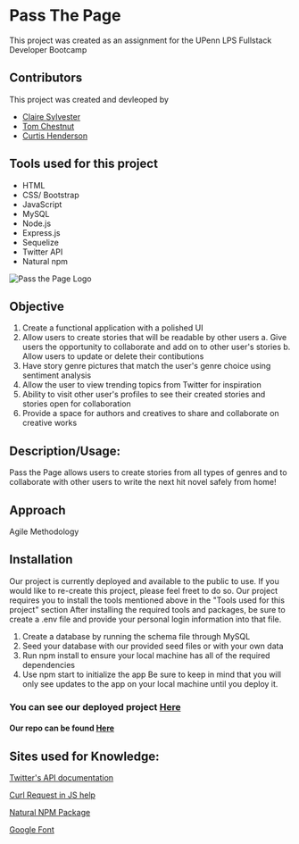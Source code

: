 # Pass The Page

This project was created as an assignment for the UPenn LPS Fullstack Developer Bootcamp 

## Contributors
This project was created and devleoped by
- [Claire Sylvester](https://github.com/CFsylvester)
- [Tom Chestnut](https://github.com/tchestnut85)
- [Curtis Henderson](https://github.com/chender93)


## Tools used for this project
- HTML
- CSS/ Bootstrap
- JavaScript
- MySQL
- Node.js
- Express.js
- Sequelize
- Twitter API
- Natural npm

![Pass the Page Logo](https://github.com/CFsylvester/pass-the-page/blob/main/public/src/logo.png)


## Objective
1.	Create a functional application with a polished UI
2.	Allow users to create stories that will be readable by other users
a.	Give users the opportunity to collaborate and add on to other user's stories
b.	Allow users to update or delete their contibutions
3.	Have story genre pictures that match the user's genre choice using sentiment analysis
4.	Allow the user to view trending topics from Twitter for inspiration  
5.	Ability to visit other user's profiles to see their created stories and stories open for collaboration
6.	Provide a space for authors and creatives to share and collaborate on creative works

## Description/Usage: 
Pass the Page allows users to create stories from all types of genres and to collaborate with other users to write the next hit novel safely from home!


## Approach
Agile Methodology

## Installation
Our project is currently deployed and available to the public to use. If you would like to re-create this project, please feel freet to do so.
Our project requires you to install the tools mentioned above in the "Tools used for this project" section
After installing the required tools and packages, be sure to create a .env file and provide your personal login information into that file.
1. Create a database by running the schema file through MySQL
2. Seed your database with our provided seed files or with your own data
3. Run npm install to ensure your local machine has all of the required dependencies
4. Use npm start to initialize the app
    Be sure to keep in mind that you will only see updates to the app on your local machine until you deploy it.

### You can see our deployed project [Here](https://passthepage.herokuapp.com/)

#### Our repo can be found [Here](https://github.com/CFsylvester/pass-the-page)


## Sites used for Knowledge:

[Twitter's API documentation](https://developer.twitter.com/en/docs/twitter-api/v1/trends/trends-for-location/api-reference/get-trends-place)

[Curl Request in JS help](https://stackoverflow.com/questions/25515936/perform-curl-request-in-javascript)

[Natural NPM Package](https://www.npmjs.com/package/natural)

[Google Font](https://fonts.google.com/specimen/Goudy+Bookletter+1911?query=book)
